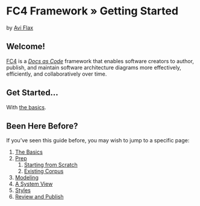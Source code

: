 # FC4 Framework » Getting Started

by [Avi Flax](mailto:avi.flax@fundingcircle.com)

## Welcome!

[FC4](/) is a [_Docs as Code_](https://www.writethedocs.org/guide/docs-as-code/) framework that enables software creators to author, publish, and maintain software architecture diagrams more effectively, efficiently, and collaboratively over time.

## Get Started…

With [the basics](basics.md).

## Been Here Before?

If you’ve seen this guide before, you may wish to jump to a specific page:

1. [The Basics](basics.md)
1. [Prep](prep.md)
   1. [Starting from Scratch](prep-starting-from-scratch.md)
   1. [Existing Corpus](prep-existing-corpus.md)
1. [Modeling](modeling.md)
1. [A System View](view.md)
1. [Styles](styles.md)
1. [Review and Publish](review-publish.md)
